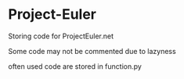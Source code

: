 # Project-Euler
Storing code for ProjectEuler.net

Some code may not be commented due to lazyness

often used code are stored in function.py
